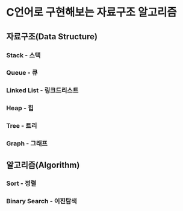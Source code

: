 # C언어로 구현해보는 자료구조 알고리즘

## 자료구조(Data Structure)

### Stack - 스택
### Queue - 큐
### Linked List - 링크드리스트
### Heap - 힙
### Tree - 트리
### Graph - 그래프

## 알고리즘(Algorithm)

### Sort - 정렬
### Binary Search - 이진탐색